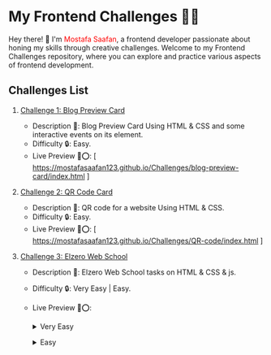 # My Frontend Challenges 👨‍💻

Hey there! 👋 I'm <span style="color: red;">Mostafa Saafan</span>, a frontend developer passionate about honing my skills through creative challenges. Welcome to my Frontend Challenges repository, where you can explore and practice various aspects of frontend development.

## Challenges List

1. [Challenge 1: Blog Preview Card](blog-preview-card/README.md)
   - Description 📝: Blog Preview Card Using HTML & CSS and some interactive events on its element.
   - Difficulty 🔒: Easy.
   - Live Preview 🔗⭕: [ https://mostafasaafan123.github.io/Challenges/blog-preview-card/index.html ]

2. [Challenge 2: QR Code Card](QR-code/README.md)
   - Description 📝: QR code for a website Using HTML & CSS.
   - Difficulty 🔒: Easy.
   - Live Preview 🔗⭕:  [ https://mostafasaafan123.github.io/Challenges/QR-code/index.html ]

2. [Challenge 3: Elzero Web School](Elzero/README.md)
   - Description 📝: Elzero Web School tasks on HTML & CSS & js.
   - Difficulty 🔒: Very Easy | Easy.
   - Live Preview 🔗⭕:
     
        <details>
           <summary>Very Easy</summary>

       - Card with transparent image
          - Live Preview 🔗⭕:  [ https://mostafasaafan123.github.io/Challenges/Elzero/Very-easy/Card-with-transparent-image/index.html ]

       - Classic Sidebar
          - Live Preview 🔗⭕:  [ https://mostafasaafan123.github.io/Challenges/Elzero/Very-easy/Classic-sidebar/index.html ]
                
       - Creative Titles
          - Live Preview 🔗⭕:  [ https://mostafasaafan123.github.io/Challenges/Elzero/Very-easy/Creative-titles/index.html ]
                
       - Features Products
          - Live Preview 🔗⭕:  [ https://mostafasaafan123.github.io/Challenges/Elzero/Very-easy/features-products/index.html ]

       - Features Comparison Boxes
          - Live Preview 🔗⭕:  [ https://mostafasaafan123.github.io/Challenges/Elzero/Very-easy/Features-comparison-boxes/index.html ]

       - Font Changer
          - Live Preview 🔗⭕:  [ https://mostafasaafan123.github.io/Challenges/Elzero/Very-easy/Font-changer/index.html ]

       - Gaming Profile Sections
          - Live Preview 🔗⭕:  [ https://mostafasaafan123.github.io/Challenges/Elzero/Very-easy/Gaming-profile-sections/index.html ]
                
       - Hover to Show Tooltip
          - Live Preview 🔗⭕:  [ https://mostafasaafan123.github.io/Challenges/Elzero/Very-easy/Hover-to-show-tooltip/index.html ]
                
       - Scroll to Top Pure CSS
          - Live Preview 🔗⭕:  [ https://mostafasaafan123.github.io/Challenges/Elzero/Very-easy/Scroll-to-top-pure-css/index.html ]
                
       - Show & Hide Paragraph
         - Live Preview 🔗⭕:  [ https://mostafasaafan123.github.io/Challenges/Elzero/Very-easy/Show-hide-paragraph/index.html ]
                
       - Split MegaMan Frame
         - Live Preview 🔗⭕:  [ https://mostafasaafan123.github.io/Challenges/Elzero/Very-easy/Split-magaman-frame/index.html ]
                
       - Team Skills and Stats
         - Live Preview 🔗⭕:  [ https://mostafasaafan123.github.io/Challenges/Elzero/Very-easy/Team-skills-and-stats/index.html ]
                
       - Two Columns Form
         - Live Preview 🔗⭕:  [ https://mostafasaafan123.github.io/Challenges/Elzero/Very-easy/Two-columns-form/index.html ] </details>

           <details>
              <summary>Easy</summary>
              
             - Course Offer Box
               - Live Preview 🔗⭕:  [ https://mostafasaafan123.github.io/Challenges/Elzero/Easy/Course-offer-box/index.html ]
      
             - Interests Boxes Select
               - Live Preview 🔗⭕:  [ https://mostafasaafan123.github.io/Challenges/Elzero/Easy/Interests-boxes-select/index.html ]
           </details>
<!-- Add more challenges as needed -->
